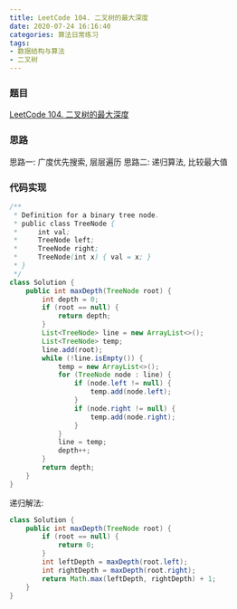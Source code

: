 ```yaml
---
title: LeetCode 104. 二叉树的最大深度
date: 2020-07-24 16:16:40
categories: 算法日常练习
tags:
- 数据结构与算法
- 二叉树
---
```


### 题目

[LeetCode 104. 二叉树的最大深度](https://leetcode-cn.com/problems/maximum-depth-of-binary-tree/)

### 思路

思路一: 广度优先搜索, 层层遍历
思路二: 递归算法, 比较最大值

<!--more-->
### 代码实现

```java
/**
 * Definition for a binary tree node.
 * public class TreeNode {
 *     int val;
 *     TreeNode left;
 *     TreeNode right;
 *     TreeNode(int x) { val = x; }
 * }
 */
class Solution {
    public int maxDepth(TreeNode root) {
        int depth = 0;
        if (root == null) {
            return depth;
        }
        List<TreeNode> line = new ArrayList<>();
        List<TreeNode> temp;
        line.add(root);
        while (!line.isEmpty()) {
            temp = new ArrayList<>();
            for (TreeNode node : line) {
                if (node.left != null) {
                    temp.add(node.left);
                }
                if (node.right != null) {
                    temp.add(node.right);
                }
            }
            line = temp;
            depth++;
        }
        return depth;
    }
}
```

递归解法:

```java
class Solution {
    public int maxDepth(TreeNode root) {
        if (root == null) {
            return 0;
        }
        int leftDepth = maxDepth(root.left);
        int rightDepth = maxDepth(root.right);
        return Math.max(leftDepth, rightDepth) + 1;
    }
}
```